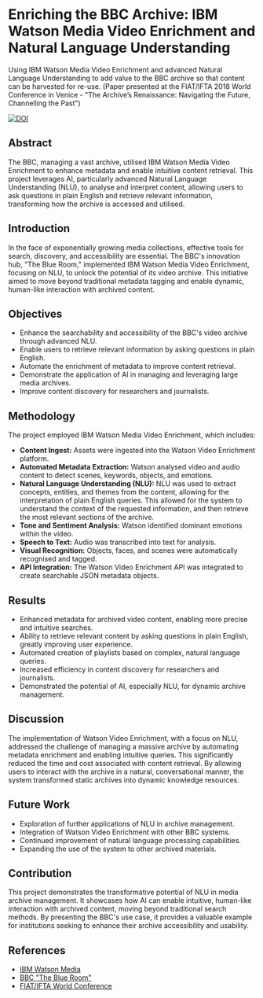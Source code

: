 # Enriching the BBC Archive: IBM Watson Media Video Enrichment and Natural Language Understanding

Using IBM Watson Media Video Enrichment and advanced Natural Language Understanding to add value to the BBC archive so that content can be harvested for re-use. (Paper presented at the FIAT/IFTA 2018 World Conference in Venice - "The Archive’s Renaissance: Navigating the Future, Channelling the Past")


[![DOI](https://zenodo.org/badge/DOI/10.5281/zenodo.15050410.svg)](https://doi.org/10.5281/zenodo.15050410)



## Abstract

The BBC, managing a vast archive, utilised IBM Watson Media Video Enrichment to enhance metadata and enable intuitive content retrieval. This project leverages AI, particularly advanced Natural Language Understanding (NLU), to analyse and interpret content, allowing users to ask questions in plain English and retrieve relevant information, transforming how the archive is accessed and utilised.

## Introduction

In the face of exponentially growing media collections, effective tools for search, discovery, and accessibility are essential. The BBC's innovation hub, "The Blue Room," implemented IBM Watson Media Video Enrichment, focusing on NLU, to unlock the potential of its video archive. This initiative aimed to move beyond traditional metadata tagging and enable dynamic, human-like interaction with archived content.

## Objectives

* Enhance the searchability and accessibility of the BBC's video archive through advanced NLU.
* Enable users to retrieve relevant information by asking questions in plain English.
* Automate the enrichment of metadata to improve content retrieval.
* Demonstrate the application of AI in managing and leveraging large media archives.
* Improve content discovery for researchers and journalists.

## Methodology

The project employed IBM Watson Media Video Enrichment, which includes:

* **Content Ingest:** Assets were ingested into the Watson Video Enrichment platform.
* **Automated Metadata Extraction:** Watson analysed video and audio content to detect scenes, keywords, objects, and emotions.
* **Natural Language Understanding (NLU):** NLU was used to extract concepts, entities, and themes from the content, allowing for the interpretation of plain English queries. This allowed for the system to understand the context of the requested information, and then retrieve the most relevant sections of the archive.
* **Tone and Sentiment Analysis:** Watson identified dominant emotions within the video.
* **Speech to Text:** Audio was transcribed into text for analysis.
* **Visual Recognition:** Objects, faces, and scenes were automatically recognised and tagged.
* **API Integration:** The Watson Video Enrichment API was integrated to create searchable JSON metadata objects.

## Results

* Enhanced metadata for archived video content, enabling more precise and intuitive searches.
* Ability to retrieve relevant content by asking questions in plain English, greatly improving user experience.
* Automated creation of playlists based on complex, natural language queries.
* Increased efficiency in content discovery for researchers and journalists.
* Demonstrated the potential of AI, especially NLU, for dynamic archive management.

## Discussion

The implementation of Watson Video Enrichment, with a focus on NLU, addressed the challenge of managing a massive archive by automating metadata enrichment and enabling intuitive queries. This significantly reduced the time and cost associated with content retrieval. By allowing users to interact with the archive in a natural, conversational manner, the system transformed static archives into dynamic knowledge resources.

## Future Work

* Exploration of further applications of NLU in archive management.
* Integration of Watson Video Enrichment with other BBC systems.
* Continued improvement of natural language processing capabilities.
* Expanding the use of the system to other archived materials.

## Contribution

This project demonstrates the transformative potential of NLU in media archive management. It showcases how AI can enable intuitive, human-like interaction with archived content, moving beyond traditional search methods. By presenting the BBC's use case, it provides a valuable example for institutions seeking to enhance their archive accessibility and usability.

## References

* [IBM Watson Media](https://www.ibm.com/watson)
* [BBC "The Blue Room"](https://www.bbc.com/blueroom)
* [FIAT/IFTA World Conference](https://fiatifta.org/world-conference-2018-venice/)
